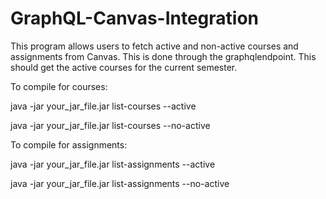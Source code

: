 # GraphQL-Canvas-Integration
 This program allows users to fetch active and non-active courses and assignments from Canvas. This is done through the graphqlendpoint. 
 This should get the active courses for the current semester. 

To compile for courses:

java -jar your_jar_file.jar list-courses --active

java -jar your_jar_file.jar list-courses --no-active

To compile for assignments:

java -jar your_jar_file.jar list-assignments --active

java -jar your_jar_file.jar list-assignments --no-active
